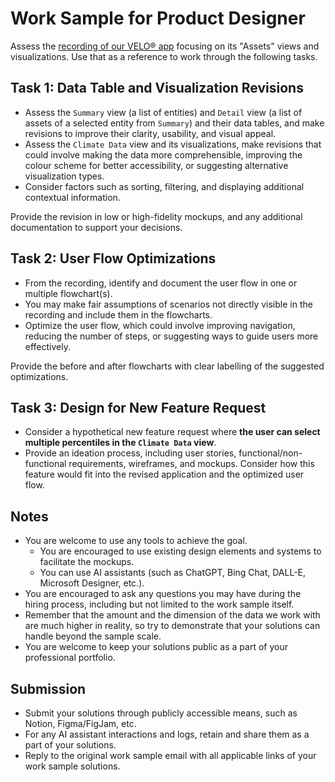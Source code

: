 # Work Sample for Product Designer

Assess the [recording of our VELO®️ app](https://rtai.notion.site/VELO-Assets-Views-269b0355c14a429f9fb3baa26fec0fc8) focusing on its "Assets" views and visualizations. Use that as a reference to work through the following tasks.

## Task 1: Data Table and Visualization Revisions

- Assess the `Summary` view (a list of entities) and `Detail` view (a list of assets of a selected entity from `Summary`) and their data tables, and make revisions to improve their clarity, usability, and visual appeal.
- Assess the `Climate Data` view and its visualizations, make revisions that could involve making the data more comprehensible, improving the colour scheme for better accessibility, or suggesting alternative visualization types.
- Consider factors such as sorting, filtering, and displaying additional contextual information.

Provide the revision in low or high-fidelity mockups, and any additional documentation to support your decisions.

## Task 2: User Flow Optimizations

- From the recording, identify and document the user flow in one or multiple flowchart(s).
- You may make fair assumptions of scenarios not directly visible in the recording and include them in the flowcharts.
- Optimize the user flow, which could involve improving navigation, reducing the number of steps, or suggesting ways to guide users more effectively.

Provide the before and after flowcharts with clear labelling of the suggested optimizations.

## Task 3: Design for New Feature Request

- Consider a hypothetical new feature request where **the user can select multiple percentiles in the `Climate Data` view**.
- Provide an ideation process, including user stories, functional/non-functional requirements, wireframes, and mockups. Consider how this feature would fit into the revised application and the optimized user flow.

## Notes

- You are welcome to use any tools to achieve the goal.
    - You are encouraged to use existing design elements and systems to facilitate the mockups.
    - You can use AI assistants (such as ChatGPT, Bing Chat, DALL-E, Microsoft Designer, etc.).
- You are encouraged to ask any questions you may have during the hiring process, including but not limited to the work sample itself.
- Remember that the amount and the dimension of the data we work with are much higher in reality, so try to demonstrate that your solutions can handle beyond the sample scale.
- You are welcome to keep your solutions public as a part of your professional portfolio.

## Submission

- Submit your solutions through publicly accessible means, such as Notion, Figma/FigJam, etc.
- For any AI assistant interactions and logs, retain and share them as a part of your solutions.
- Reply to the original work sample email with all applicable links of your work sample solutions.
